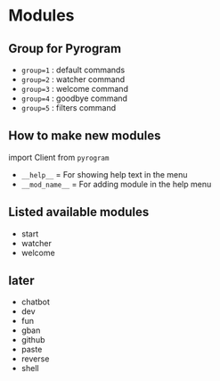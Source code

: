 # Modules

## Group for Pyrogram
- `group=1` : default commands
- `group=2` : watcher command
- `group=3` : welcome command
- `group=4` : goodbye command
- `group=5` : filters command

## How to make new modules
import Client from ```pyrogram```

- ```__help__``` = For showing help text in the menu
- ```__mod_name__``` = For adding module in the help menu

## Listed available modules
- start
- watcher
- welcome

## later
- chatbot
- dev
- fun
- gban
- github
- paste
- reverse
- shell
